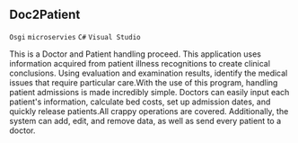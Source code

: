 ## Doc2Patient
`Osgi` `microservies` `C#` `Visual Studio`

This is a Doctor and Patient handling proceed.
This application uses information acquired from patient illness recognitions to create clinical 
conclusions. Using evaluation and examination results, identify the medical issues that require 
particular care.With the use of this program, handling patient admissions is made incredibly simple.
Doctors can easily input each patient's information, calculate bed costs, set up admission dates, and
quickly release patients.All crappy operations are covered. Additionally, the system can add, edit, and
remove data, as well as send every patient to a doctor.
